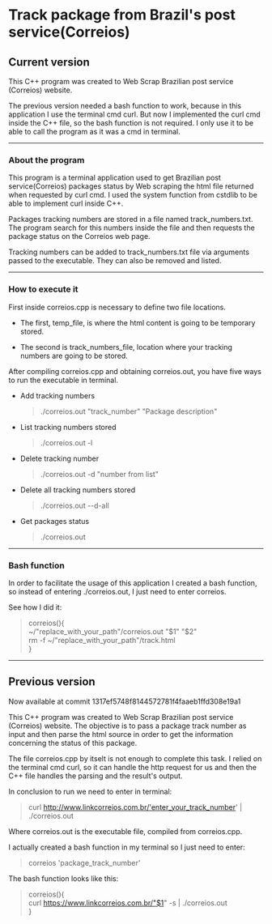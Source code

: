 # Track package from Brazil's post service(Correios)

## Current version

This C++ program was created to Web Scrap Brazilian post service (Correios) website.

The previous version needed a bash function to work, because in this application I use the terminal cmd curl. But now I implemented the curl cmd inside the C++ file, so the bash function is not required. I only use it to be able to call the program as it was a cmd in terminal.

---

### About the program

This program is a terminal application used to get Brazilian post service(Correios) packages status by Web scraping the html file returned when requested by curl cmd. I used the system function from cstdlib to be able to implement curl inside C++.

Packages tracking numbers are stored in a file named track_numbers.txt. The program search for this numbers inside the file and then requests the package status on the Correios web page.

Tracking numbers can be added to track_numbers.txt file via arguments passed to the executable. They can also be removed and listed.

---

### How to execute it

First inside correios.cpp is necessary to define two file locations. 

- The first, temp_file, is where the html content is going to be temporary stored.

- The second is track_numbers_file, location where your tracking numbers are going to be stored.

After compiling correios.cpp and obtaining correios.out, you have five ways to run the executable in terminal.

- Add tracking numbers

  > ./correios.out "track_number" "Package description"

- List tracking numbers stored

  > ./correios.out -l

- Delete tracking number

  > ./correios.out -d "number from list"

- Delete all tracking numbers stored

  > ./correios.out --d-all

- Get packages status

  > ./correios.out

---

### Bash function

In order to facilitate the usage of this application I created a bash function, so instead of entering ./correios.out, I just need to enter correios.

See how I did it:

> correios(){ \
  ~/"replace_with_your_path"/correios.out "$1" "$2" \
  rm -f ~/"replace_with_your_path"/track.html \
}

---

## Previous version

Now available at commit 1317ef5748f8144572781f4faaeb1ffd308e19a1

This C++ program was created to Web Scrap Brazilian post service (Correios) website. The objective is to pass a package track number as input and then parse the html source in order to get the information concerning the status of this package.

The file correios.cpp by itselt is not enough to complete this task. I relied on the terminal cmd curl, so it can handle the http request for us and then the C++ file handles the parsing and the result's output.

In conclusion to run we need to enter in terminal:

>curl http://www.linkcorreios.com.br/'enter_your_track_number' | ./correios.out 

Where correios.out is the executable file, compiled from correios.cpp.

I actually created a bash function in my terminal so I just need to enter: 

>correios 'package_track_number'

The bash function looks like this:

>correios(){ \
  curl https://www.linkcorreios.com.br/"$1" -s | ./correios.out \
}